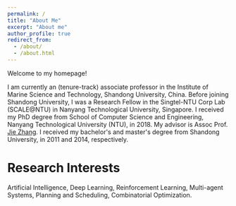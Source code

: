 ```yaml
---
permalink: /
title: "About Me"
excerpt: "About me"
author_profile: true
redirect_from: 
  - /about/
  - /about.html
---
```


Welcome to my homepage!

I am currently an (tenure-track) associate professor in the Institute of Marine Science and Technology, Shandong University, China. Before joining Shandong University, I was a Research Fellow in the Singtel-NTU Corp Lab (SCALE@NTU) in Nanyang Technological University, Singapore. I received my PhD degree from School of Computer Science and Engineering, Nanyang Technological University (NTU), in 2018. My advisor is Assoc Prof. [Jie Zhang](https://www.ntu.edu.sg/home/zhangj/).  I received my bachelor's and master's degree from Shandong University, in 2011 and 2014, respectively.

Research Interests
======
Artificial Intelligence, Deep Learning, Reinforcement Learning, Multi-agent Systems, Planning and Scheduling, Combinatorial Optimization.
